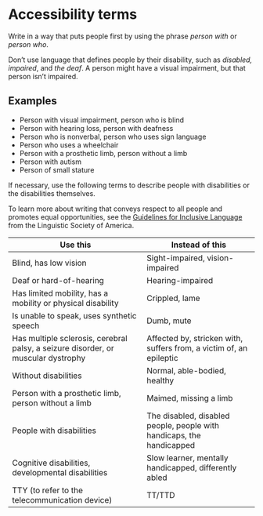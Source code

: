 # Accessibility terms

Write in a way that puts people first by using the phrase *person with* or *person who*.

Don’t use language that defines people by their disability, such as *disabled, impaired*, and *the deaf*. A person might have a visual impairment, but that person isn’t impaired.

## Examples

- Person with visual impairment, person who is blind
- Person with hearing loss, person with deafness
- Person who is nonverbal, person who uses sign language
- Person who uses a wheelchair
- Person with a prosthetic limb, person without a limb
- Person with autism
- Person of small stature

If necessary, use the following terms to describe people with disabilities or the disabilities themselves.

To learn more about writing that conveys respect to all people and promotes equal opportunities, see the [Guidelines for Inclusive Language](https://www.linguisticsociety.org/content/guidelines-inclusive-language "Linguistic Society of America's guidelines for inclusive language") from the Linguistic Society of America.


| **Use this**                                                                      | **Instead of this**                                                   |
|-----------------------------------------------------------------------------------|-----------------------------------------------------------------------|
| Blind, has low vision                                                             | Sight-impaired, vision-impaired                                       |
| Deaf or hard-of-hearing                                                           | Hearing-impaired                                                      |
| Has limited mobility, has a mobility or physical disability                       | Crippled, lame                                                        |
| Is unable to speak, uses synthetic speech                                         | Dumb, mute                                                            |
| Has multiple sclerosis, cerebral palsy, a seizure disorder, or muscular dystrophy | Affected by, stricken with, suffers from, a victim of, an epileptic   |
| Without disabilities                                                              | Normal, able-bodied, healthy                                          |
| Person with a prosthetic limb, person without a limb                              | Maimed, missing a limb                                                |
| People with disabilities                                                          | The disabled, disabled people, people with handicaps, the handicapped |
| Cognitive disabilities, developmental disabilities                                | Slow learner, mentally handicapped, differently abled                 |
| TTY (to refer to the telecommunication device)                                    | TT/TTD                                                                |
